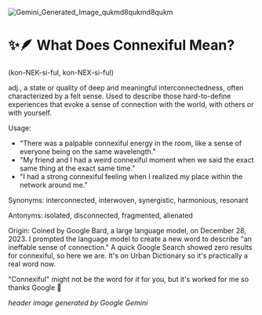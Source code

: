 
![Gemini_Generated_Image_qukmd8qukmd8qukm](https://github.com/user-attachments/assets/91e00bcf-2659-4eb6-aee9-ac782caf5cca)

# ✨🪶 What Does Connexiful Mean?
(kon-NEK-si-ful, kon-NEX-si-ful)  

adj., a state or quality of deep and meaningful interconnectedness, often characterized by a felt sense. Used to describe those hard-to-define experiences that evoke a sense of connection with the world, with others or with yourself. 

Usage:
- "There was a palpable connexiful energy in the room, like a sense of everyone being on the same wavelength."
- "My friend and I had a weird connexiful moment when we said the exact same thing at the exact same time."
-  "I had a strong connexiful feeling when I realized my place within the network around me."

Synonyms:
interconnected, interwoven, synergistic, harmonious, resonant

Antonyms:
isolated, disconnected, fragmented, alienated

Origin:
Coined by Google Bard, a large language model, on December 28, 2023. I prompted the language model to create a new word to describe "an ineffable sense of connection." A quick Google Search showed zero results for connexiful, so here we are. It's on Urban Dictionary so it's practically a real word now.

"Connexiful" might not be the word for *it* for you, but it's worked for me so thanks Google 🤙

*header image generated by Google Gemini*
